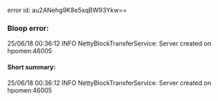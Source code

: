 error id: au2ANehg9K8e5xqBW93Ykw==
### Bloop error:

25/06/18 00:36:12 INFO NettyBlockTransferService: Server created on hpomen:46005
#### Short summary: 

25/06/18 00:36:12 INFO NettyBlockTransferService: Server created on hpomen:46005